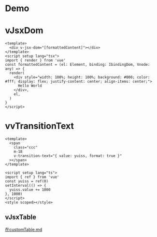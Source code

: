 # Demo

# vJsxDom

```vue
<template>
  <div v-jsx-dom="[formattedContent]"></div>
</template>
<script setup lang="tsx">
import { render } from 'vue'
const formattedContent = (el: Element, binding: IbindingDom, Vnode: any) => {
  render(
    <div style="width: 100%; height: 100%; background: #000; color: #fff; display: flex; justify-content: center; align-items: center;">
      Hello World
    </div>,
    el,
  )
}
</script>
```

# vvTransitionText

```vue
<template>
  <span
    class="ccc"
    m-18
    v-transition-text="{ value: yuiss, format: true }"
  ></span>
</template>

<script setup lang="ts">
import { ref } from 'vue'
const yuiss = ref(0)
setInterval(() => {
  yuiss.value += 1000
}, 1000)
</script>
<style scoped></style>
```

## vJsxTable

[在customTable.md](../components/customTable/customTable.md)
